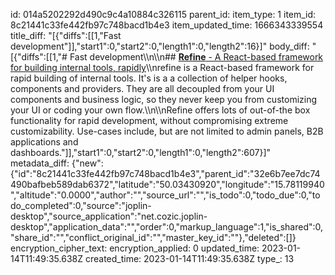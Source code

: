 id: 014a5202292d490c9c4a10884c326115
parent_id: 
item_type: 1
item_id: 8c21441c33fe442fb97c748bacd1b4e3
item_updated_time: 1666343339554
title_diff: "[{\"diffs\":[[1,\"Fast development\"]],\"start1\":0,\"start2\":0,\"length1\":0,\"length2\":16}]"
body_diff: "[{\"diffs\":[[1,\"# Fast development\\\n\\\n## [**Refine** - A React-based framework for building internal tools, rapidly](https://refine.dev/)\\\nrefine is a React-based framework for rapid building of internal tools. It's is a a collection of helper hooks, components and providers. They are all decoupled from your UI components and business logic, so they never keep you from customizing your UI or coding your own flow.\\\n\\\nRefine offers lots of out-of-the box functionality for rapid development, without compromising extreme customizability. Use-cases include, but are not limited to admin panels, B2B applications and dashboards.\"]],\"start1\":0,\"start2\":0,\"length1\":0,\"length2\":607}]"
metadata_diff: {"new":{"id":"8c21441c33fe442fb97c748bacd1b4e3","parent_id":"32e6b7ee7dc74490bafbeb589dab6372","latitude":"50.03430920","longitude":"15.78119940","altitude":"0.0000","author":"","source_url":"","is_todo":0,"todo_due":0,"todo_completed":0,"source":"joplin-desktop","source_application":"net.cozic.joplin-desktop","application_data":"","order":0,"markup_language":1,"is_shared":0,"share_id":"","conflict_original_id":"","master_key_id":""},"deleted":[]}
encryption_cipher_text: 
encryption_applied: 0
updated_time: 2023-01-14T11:49:35.638Z
created_time: 2023-01-14T11:49:35.638Z
type_: 13